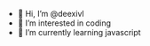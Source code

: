 - 👋 Hi, I’m @deexivl
- 👀 I’m interested in coding
- 🌱 I’m currently learning javascript

<!---
deexivl/deexivl is a ✨ special ✨ repository because its `README.md` (this file) appears on your GitHub profile.
You can click the Preview link to take a look at your changes.
--->
